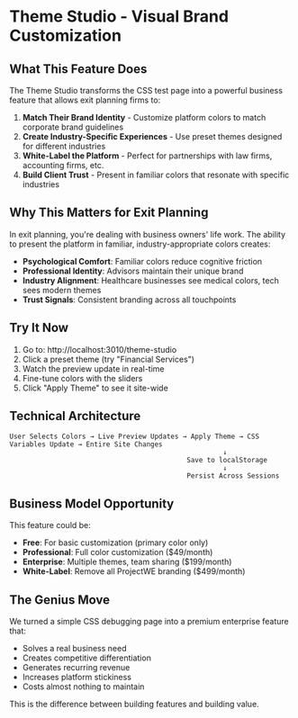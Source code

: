 # Theme Studio - Visual Brand Customization

## What This Feature Does

The Theme Studio transforms the CSS test page into a powerful business feature that allows exit planning firms to:

1. **Match Their Brand Identity** - Customize platform colors to match corporate brand guidelines
2. **Create Industry-Specific Experiences** - Use preset themes designed for different industries
3. **White-Label the Platform** - Perfect for partnerships with law firms, accounting firms, etc.
4. **Build Client Trust** - Present in familiar colors that resonate with specific industries

## Why This Matters for Exit Planning

In exit planning, you're dealing with business owners' life work. The ability to present the platform in familiar, industry-appropriate colors creates:

- **Psychological Comfort**: Familiar colors reduce cognitive friction
- **Professional Identity**: Advisors maintain their unique brand
- **Industry Alignment**: Healthcare businesses see medical colors, tech sees modern themes
- **Trust Signals**: Consistent branding across all touchpoints

## Try It Now

1. Go to: http://localhost:3010/theme-studio
2. Click a preset theme (try "Financial Services")
3. Watch the preview update in real-time
4. Fine-tune colors with the sliders
5. Click "Apply Theme" to see it site-wide

## Technical Architecture

```
User Selects Colors → Live Preview Updates → Apply Theme → CSS Variables Update → Entire Site Changes
                                                     ↓
                                            Save to localStorage
                                                     ↓
                                            Persist Across Sessions
```

## Business Model Opportunity

This feature could be:

- **Free**: For basic customization (primary color only)
- **Professional**: Full color customization ($49/month)
- **Enterprise**: Multiple themes, team sharing ($199/month)
- **White-Label**: Remove all ProjectWE branding ($499/month)

## The Genius Move

We turned a simple CSS debugging page into a premium enterprise feature that:

- Solves a real business need
- Creates competitive differentiation
- Generates recurring revenue
- Increases platform stickiness
- Costs almost nothing to maintain

This is the difference between building features and building value.
